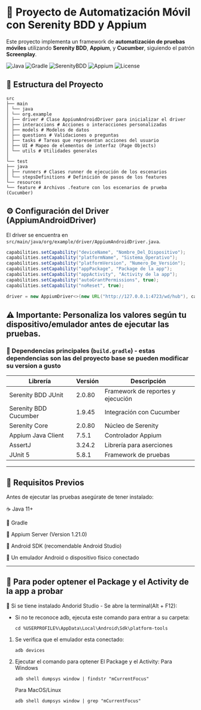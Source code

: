 # 🧪 Proyecto de Automatización Móvil con Serenity BDD y Appium

Este proyecto implementa un framework de **automatización de pruebas móviles** utilizando **Serenity BDD**, **Appium**, y **Cucumber**, siguiendo el patrón **Screenplay**.

![Java](https://img.shields.io/badge/Java-11%2B-red?logo=java)
![Gradle](https://img.shields.io/badge/Gradle-Build-brightgreen?logo=gradle)
![SerenityBDD](https://img.shields.io/badge/Serenity-BDD-blue?logo=serenity)
![Appium](https://img.shields.io/badge/Appium-Mobile%20Testing-purple?logo=appium)
![License](https://img.shields.io/badge/License-MIT-yellow)

## 📁 Estructura del Proyecto

    src
    ├── main
    │ └── java
    │ └── org.example
    │ ├── driver # Clase AppiumAndroidDriver para inicializar el driver
    │ ├── interaccions # Acciones o interacciones personalizadas
    │ ├── models # Modelos de datos
    │ ├── questions # Validaciones o preguntas
    │ ├── tasks # Tareas que representan acciones del usuario
    │ ├── UI # Mapeo de elementos de interfaz (Page Objects)
    │ └── utils # Utilidades generales
    │
    └── test
    ├── java
    │ ├── runners # Clases runner de ejecución de los escenarios
    │ └── stepsDefinitions # Definición de pasos de los features
    └── resources
    └── feature # Archivos .feature con los escenarios de prueba (Cucumber)


## ⚙️ Configuración del Driver (AppiumAndroidDriver)

El driver se encuentra en `src/main/java/org/example/driver/AppiumAndroidDriver.java`.

```java
capabilities.setCapability("deviceName", "Nombre_Del_Dispositivo");
capabilities.setCapability("platformName", "Sistema_Operativo");
capabilities.setCapability("platformVersion", "Numero_De_Versión");
capabilities.setCapability("appPackage", "Package de la app");
capabilities.setCapability("appActivity", "Activity de la app");
capabilities.setCapability("autoGrantPermissions", true);
capabilities.setCapability("noReset", true);

driver = new AppiumDriver<>(new URL("http://127.0.0.1:4723/wd/hub"), capabilities);

```
⚠️ Importante: Personaliza los valores según tu dispositivo/emulador antes de ejecutar las pruebas.
---
### 🧩 Dependencias principales (`build.gradle`) - estas dependencias son las del proyecto base se pueden modificar su version a gusto
| Librería               | Versión   | Descripción                         |
|------------------------|-----------|-------------------------------------|
| Serenity BDD JUnit     | 2.0.80   | Framework de reportes y ejecución    |
| Serenity BDD Cucumber  | 1.9.45   | Integración con Cucumber             |
| Serenity Core          | 2.0.80   | Núcleo de Serenity                   |
| Appium Java Client     | 7.5.1    | Controlador Appium                   |
| AssertJ                | 3.24.2   | Librería para aserciones             |
| JUnit 5                | 5.8.1    | Framework de pruebas                 |


---
## 🧰 Requisitos Previos

Antes de ejecutar las pruebas asegúrate de tener instalado:

☕ Java 11+

🧱 Gradle

🤖 Appium Server (Version 1.21.0)

📱 Android SDK (recomendable Android Studio)

🔌 Un emulador Android o dispositivo físico conectado

---

## 🚀 Para poder optener el Package y el Activity de la app a probar
📱 Si se tiene instalado Andorid Studio - Se abre la terminal(Alt + F12):

- Si no te reconoce adb, ejecuta este comando para entrar a su carpeta:
  ```
  cd %USERPROFILE%\AppData\Local\Android\Sdk\platform-tools
  ```
1. Se verifica que el emulador esta conectado:
     ```
     adb devices     
2. Ejecutar el comando para optener El Package y el Activity:
     Para Windows
      ```
      adb shell dumpsys window | findstr "mCurrentFocus"
      ```
      Para MacOS/Linux
      ```
      adb shell dumpsys window | grep "mCurrentFocus" 


